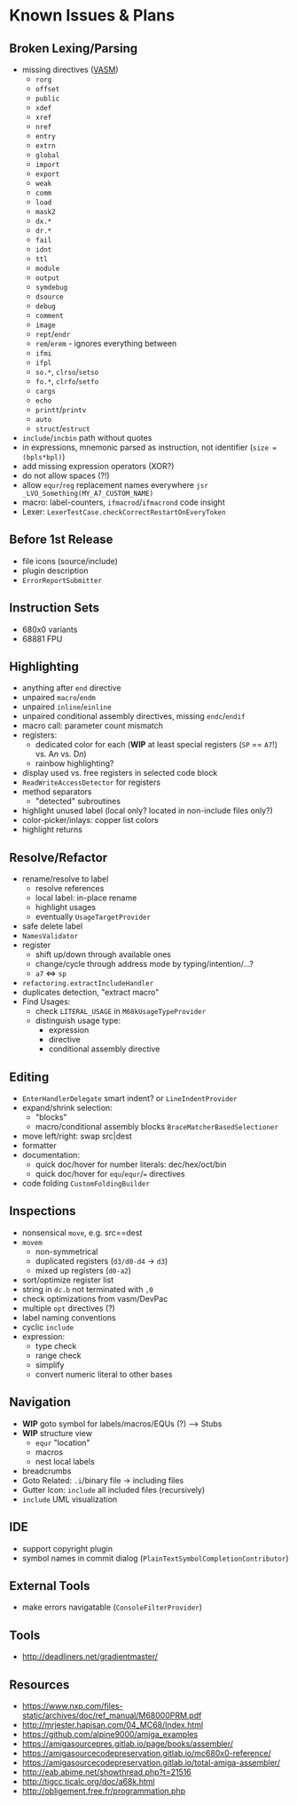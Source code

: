 # Known Issues & Plans

## Broken Lexing/Parsing

- missing directives ([VASM](http://sun.hasenbraten.de/vasm/release/vasm_4.html#Mot-Syntax-Module))
  - `rorg`
  - `offset`
  - `public`
  - `xdef`
  - `xref`
  - `nref`
  - `entry`
  - `extrn`
  - `global`
  - `import`
  - `export`
  - `weak`
  - `comm`
  - `load`
  - `mask2`
  - `dx.*`
  - `dr.*`
  - `fail`
  - `idnt`
  - `ttl`
  - `module`
  - `output`
  - `symdebug`
  - `dsource`
  - `debug`
  - `comment`
  - `image`
  - `rept`/`endr`
  - `rem`/`erem` - ignores everything between
  - `ifmi`
  - `ifpl`
  - `so.*`, `clrso`/`setso`
  - `fo.*`, `clrfo`/`setfo`
  - `cargs`
  - `echo`
  - `printt`/`printv`
  - `auto`
  - `struct`/`estruct`
- `include`/`incbin` path without quotes
- in expressions, mnemonic parsed as instruction, not identifier (`size = (bpls*bpl)`)
- add missing expression operators (XOR?)
- do not allow spaces (?!)
- allow `equr`/`reg` replacement names everywhere `jsr _LVO_Something(MY_A7_CUSTOM_NAME)`
- macro: label-counters, `ifmacrod`/`ifmacrond` code insight
- Lexer: `LexerTestCase.checkCorrectRestartOnEveryToken`

## Before 1st Release

- file icons (source/include)
- plugin description
- `ErrorReportSubmitter`

## Instruction Sets

* 680x0 variants
* 68881 FPU

## Highlighting

- anything after `end` directive
- unpaired `macro`/`endm`
- unpaired `inline`/`einline`
- unpaired conditional assembly directives, missing `endc`/`endif`
- macro call: parameter count mismatch
- registers:
  - dedicated color for each (**WIP** at least special registers (`SP` == `A7`!) vs. A*n* vs. D*n*)
  - rainbow highlighting?
- display used vs. free registers in selected code block
- `ReadWriteAccessDetector` for registers
- method separators
  - "detected" subroutines
- highlight unused label (local only? located in non-include files only?)
- color-picker/inlays: copper list colors
- highlight returns

## Resolve/Refactor

- rename/resolve to label
  - resolve references
  - local label: in-place rename
  - highlight usages
  - eventually `UsageTargetProvider`
- safe delete label
- `NamesValidator`
- register
  - shift up/down through available ones
  - change/cycle through address mode by typing/intention/...?
  - `a7` <=> `sp`
- `refactoring.extractIncludeHandler`
- duplicates detection, "extract macro"
- Find Usages:
  - check `LITERAL_USAGE` in `M68kUsageTypeProvider`
  - distinguish usage type:
    - expression
    - directive
    - conditional assembly directive

## Editing

- `EnterHandlerDelegate` smart indent? or `LineIndentProvider`
- expand/shrink selection:
  - "blocks"
  - macro/conditional assembly blocks `BraceMatcherBasedSelectioner`
- move left/right: swap src|dest
- formatter
- documentation:
  - quick doc/hover for number literals: dec/hex/oct/bin
  - quick doc/hover for `equ`/`equr`/`=` directives
- code folding `CustomFoldingBuilder`

## Inspections

- nonsensical `move`, e.g. src==dest
- `movem`
  - non-symmetrical
  - duplicated registers (`d3/d0-d4` -> `d3`)
  - mixed up registers (`d0-a2`)
- sort/optimize register list
- string in `dc.b` not terminated with `,0`
- check optimizations from vasm/DevPac
- multiple `opt` directives (?)
- label naming conventions
- cyclic `include`
- expression:
  - type check
  - range check  
  - simplify
  - convert numeric literal to other bases

## Navigation

- **WIP** goto symbol for labels/macros/EQUs (?) --> Stubs
- **WIP** structure view
  - `equr` "location"
  - macros
  - nest local labels
- breadcrumbs
- Goto Related: `.i`/binary file -> including files
- Gutter Icon: `include` all included files (recursively)
- `include` UML visualization

## IDE

- support copyright plugin
- symbol names in commit dialog (`PlainTextSymbolCompletionContributor`)

## External Tools

- make errors navigatable (`ConsoleFilterProvider`)

## Tools

- http://deadliners.net/gradientmaster/

## Resources

- https://www.nxp.com/files-static/archives/doc/ref_manual/M68000PRM.pdf
- http://mrjester.hapisan.com/04_MC68/Index.html
- https://github.com/alpine9000/amiga_examples
- https://amigasourcepres.gitlab.io/page/books/assembler/
- https://amigasourcecodepreservation.gitlab.io/mc680x0-reference/
- https://amigasourcecodepreservation.gitlab.io/total-amiga-assembler/
- http://eab.abime.net/showthread.php?t=21516
- http://tigcc.ticalc.org/doc/a68k.html
- http://obligement.free.fr/programmation.php
